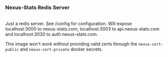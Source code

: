 ### Nexus-Stats Redis Server
<br>
Just a redis server. See /config for configuration. Will expose localhost:3000
to nexus-stats.com, localhost:3003 to api.nexus-stats.com and localhost:3030 to
auth.nexus-stats.com.

This image won't work without providing valid certs through the `nexus-cert-public`
and `nexus-cert-private` docker secrets.